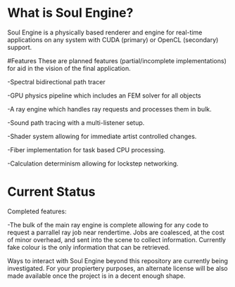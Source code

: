 # What is Soul Engine?
Soul Engine is a physically based renderer and engine for real-time applications on any 
system with CUDA (primary) or OpenCL (secondary) support. 

#Features
These are planned features (partial/incomplete implementations) for aid in the vision of the final application.

  -Spectral bidirectional path tracer
  
  -GPU physics pipeline which includes an FEM solver for all objects
  
  -A ray engine which handles ray requests and processes them in bulk.
  
  -Sound path tracing with a multi-listener setup.
  
  -Shader system allowing for immediate artist controlled changes.
  
  -Fiber implementation for task based CPU processing.
  
  -Calculation determinism allowing for lockstep networking.
  
# Current Status
Completed features:

  -The bulk of the main ray engine is complete allowing for any code to request a parrallel ray job near rendertime. Jobs are coalesced, at the cost of minor overhead, and sent into the scene to collect information. Currently fake colour is the only information that can be retrieved. 

Ways to interact with Soul Engine beyond this repository are currently being investigated.
For your propiertery purposes, an alternate license will be also made available once the project is in a decent enough shape.


